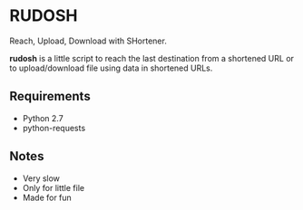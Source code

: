 # RUDOSH
Reach, Upload, Download with SHortener.

**rudosh** is a little script to reach the last destination from a shortened URL or to upload/download file using data in shortened URLs.

## Requirements

 * Python 2.7
 * python-requests

## Notes

  * Very slow
  * Only for little file
  * Made for fun
